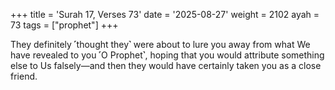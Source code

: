 +++
title = 'Surah 17, Verses 73'
date = '2025-08-27'
weight = 2102
ayah = 73
tags = ["prophet"]
+++

They definitely ˹thought they˺ were about to lure you away from what We have revealed to you ˹O Prophet˺, hoping that you would attribute something else to Us falsely—and then they would have certainly taken you as a close friend.